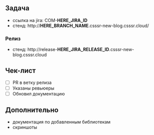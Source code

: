 ## Задача
- ссылка на jira: COM-__HERE_JIRA_ID__
- стенд: http://__HERE_BRANCH_NAME__.csssr-new-blog.csssr.cloud/

### Релиз
* стенд: http://release-__HERE_JIRA_RELEASE_ID__.csssr-new-blog.csssr.cloud

## Чек-лист
- [ ] PR в ветку релиза
- [ ] Указаны ревьюеры
- [ ] Обновил документацию

## Дополнительно
* документация по добавленным библиотекам
* скриншоты
